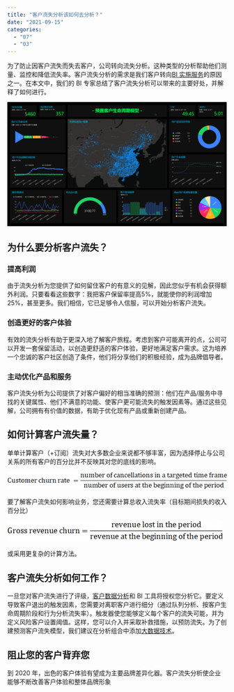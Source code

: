 ```yaml
---
title: "客户流失分析该如何去分析？"
date: "2021-09-15"
categories: 
  - "07"
  - "03"
---
```


为了防止因客户流失而失去客户，公司转向流失分析。这种类型的分析帮助他们测量、监控和降低流失率。客户流失分析的需求是我们客户转向[BI 实施服务](https://www.datafocus.ai/analytics/business-intelligence/implementation)的原因之一。在本文中，我们的 BI 专家总结了客户流失分析可以带来的主要好处，并解释了如何进行。

![](images/客户分析-海盗分析模型-1-1024x578.png)

## 为什么要分析客户流失？

### 提高利润

由于流失分析为您提供了如何留住客户的有意义的见解，因此您似乎有机会获得额外利润。只要看看这些数字：我把客户保留率提高5%，就能使你的利润增加25%，甚至更多。我们相信，它已足够令人信服，可以开始分析客户流失。

### 创造更好的客户体验

有效的流失分析有助于更深入地了解客户旅程。考虑到客户可能离开的点，公司可以开发一套保留活动，以创造更舒适的客户体验，更好地满足客户需求。这为培养一个忠诚的客户社区创造了条件，他们将分享他们的积极经验，成为品牌倡导者。

### 主动优化产品和服务

客户流失分析为公司提供了对客户偏好的相当准确的预测：他们在产品/服务中寻找的关键属性、他们不满意的功能、使客户更可能流失的触发因素等。通过这些见解，公司拥有有价值的数据，有助于优化现有产品或重新创建产品。

## 如何计算客户流失量？

单单计算客户（+订阅）流失对大多数企业来说都不够丰富，因为选择停止与公司关系的所有客户的百分比并不反映其对您的底线的影响。

![](images/f776d3ab-0e68-4b5f-bcb4-c31a0595781f.png)

要了解客户流失如何影响业务，您还需要计算总收入流失率（目标期间损失的收入百分比）

![](images/553806aa-1d2b-4b38-8050-616515ce2d6d.png)

或采用更复杂的计算方法。

## 客户流失分析如何工作？

一旦您对客户流失进行了评级，[客户数据分析](https://www.datafocus.ai/blog/customer-data-analytics)和 BI 工具将授权您分析它。要定义导致客户退出的触发因素，您需要对离职客户进行细分（通过队列分析、按客户生命周期阶段和行为分析流失率）。触发器使您能够定义每个客户的流失可能，并为定义风险客户设置阈值。这样，您可以介入并采取补救措施，以预防流失。为了创建预测客户流失模型，我们建议在分析组合中添加[大数据技术](https://www.datafocus.ai/blog/what-is-big-data#technologies)。

## 阻止您的客户背弃您

到 2020 年，出色的客户体验有望成为主要品牌差异化器。客户流失分析使企业能够不断改善客户体验和整体品牌形象

